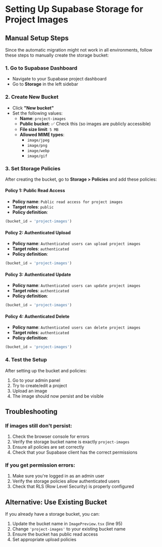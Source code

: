 # Setting Up Supabase Storage for Project Images

## Manual Setup Steps

Since the automatic migration might not work in all environments, follow these steps to manually create the storage bucket:

### 1. Go to Supabase Dashboard
- Navigate to your Supabase project dashboard
- Go to **Storage** in the left sidebar

### 2. Create New Bucket
- Click **"New bucket"**
- Set the following values:
  - **Name**: `project-images`
  - **Public bucket**: ✅ Check this (so images are publicly accessible)
  - **File size limit**: `5 MB`
  - **Allowed MIME types**: 
    - `image/jpeg`
    - `image/png` 
    - `image/webp`
    - `image/gif`

### 3. Set Storage Policies
After creating the bucket, go to **Storage > Policies** and add these policies:

#### Policy 1: Public Read Access
- **Policy name**: `Public read access for project images`
- **Target roles**: `public`
- **Policy definition**:
```sql
(bucket_id = 'project-images')
```

#### Policy 2: Authenticated Upload
- **Policy name**: `Authenticated users can upload project images`
- **Target roles**: `authenticated`
- **Policy definition**:
```sql
(bucket_id = 'project-images')
```

#### Policy 3: Authenticated Update
- **Policy name**: `Authenticated users can update project images`
- **Target roles**: `authenticated`
- **Policy definition**:
```sql
(bucket_id = 'project-images')
```

#### Policy 4: Authenticated Delete
- **Policy name**: `Authenticated users can delete project images`
- **Target roles**: `authenticated`
- **Policy definition**:
```sql
(bucket_id = 'project-images')
```

### 4. Test the Setup
After setting up the bucket and policies:
1. Go to your admin panel
2. Try to create/edit a project
3. Upload an image
4. The image should now persist and be visible

## Troubleshooting

### If images still don't persist:
1. Check the browser console for errors
2. Verify the storage bucket name is exactly `project-images`
3. Ensure all policies are set correctly
4. Check that your Supabase client has the correct permissions

### If you get permission errors:
1. Make sure you're logged in as an admin user
2. Verify the storage policies allow authenticated users
3. Check that RLS (Row Level Security) is properly configured

## Alternative: Use Existing Bucket

If you already have a storage bucket, you can:
1. Update the bucket name in `ImagePreview.tsx` (line 95)
2. Change `'project-images'` to your existing bucket name
3. Ensure the bucket has public read access
4. Set appropriate upload policies 